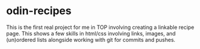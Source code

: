 # odin-recipes
This is the first real project for me in TOP involving creating a linkable recipe page. This shows a few skills in html/css involving links, images, and (un)ordered lists alongside working with git for commits and pushes.
